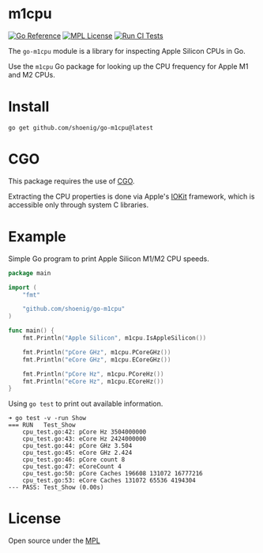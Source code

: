 # m1cpu

[![Go Reference](https://pkg.go.dev/badge/github.com/shoenig/go-m1cpu.svg)](https://pkg.go.dev/github.com/shoenig/go-m1cpu)
[![MPL License](https://img.shields.io/github/license/shoenig/go-m1cpu?color=g&style=flat-square)](https://github.com/shoenig/go-m1cpu/blob/main/LICENSE)
[![Run CI Tests](https://github.com/shoenig/go-m1cpu/actions/workflows/ci.yaml/badge.svg)](https://github.com/shoenig/go-m1cpu/actions/workflows/ci.yaml)

The `go-m1cpu` module is a library for inspecting Apple Silicon CPUs in Go.

Use the `m1cpu` Go package for looking up the CPU frequency for Apple M1 and M2 CPUs.

# Install

```shell
go get github.com/shoenig/go-m1cpu@latest
```

# CGO

This package requires the use of [CGO](https://go.dev/blog/cgo).

Extracting the CPU properties is done via Apple's [IOKit](https://developer.apple.com/documentation/iokit?language=objc)
framework, which is accessible only through system C libraries.

# Example

Simple Go program to print Apple Silicon M1/M2 CPU speeds.

```go
package main

import (
	"fmt"

	"github.com/shoenig/go-m1cpu"
)

func main() {
	fmt.Println("Apple Silicon", m1cpu.IsAppleSilicon())

	fmt.Println("pCore GHz", m1cpu.PCoreGHz())
	fmt.Println("eCore GHz", m1cpu.ECoreGHz())

	fmt.Println("pCore Hz", m1cpu.PCoreHz())
	fmt.Println("eCore Hz", m1cpu.ECoreHz())
}
```

Using `go test` to print out available information.

```
➜ go test -v -run Show
=== RUN   Test_Show
    cpu_test.go:42: pCore Hz 3504000000
    cpu_test.go:43: eCore Hz 2424000000
    cpu_test.go:44: pCore GHz 3.504
    cpu_test.go:45: eCore GHz 2.424
    cpu_test.go:46: pCore count 8
    cpu_test.go:47: eCoreCount 4
    cpu_test.go:50: pCore Caches 196608 131072 16777216
    cpu_test.go:53: eCore Caches 131072 65536 4194304
--- PASS: Test_Show (0.00s)
```

# License

Open source under the [MPL](LICENSE)
